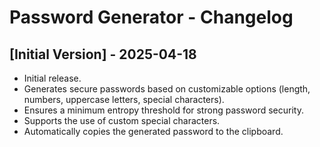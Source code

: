 # Password Generator - Changelog

## [Initial Version] - 2025-04-18
- Initial release.
- Generates secure passwords based on customizable options (length, numbers, uppercase letters, special characters).
- Ensures a minimum entropy threshold for strong password security.
- Supports the use of custom special characters.
- Automatically copies the generated password to the clipboard.